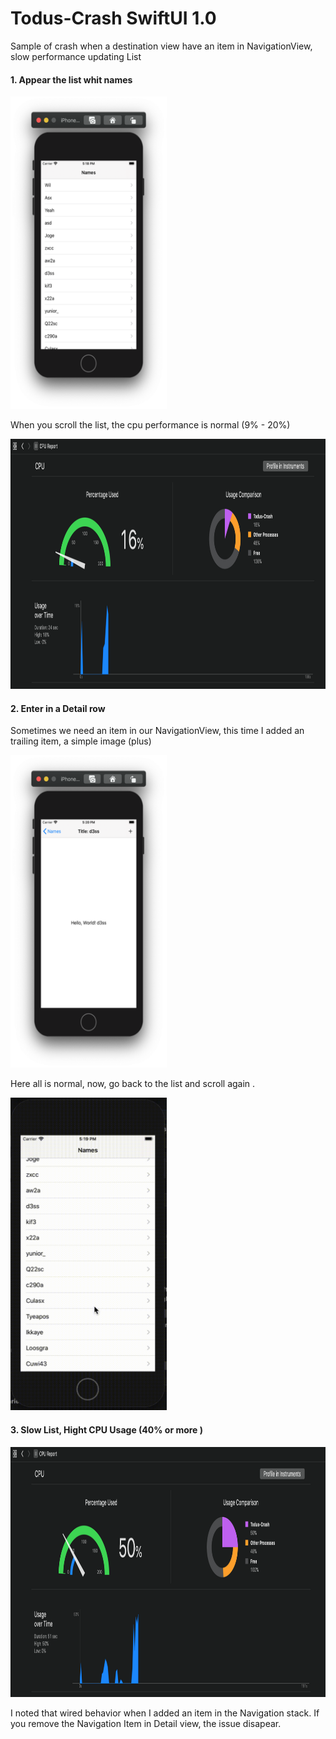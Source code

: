 # Todus-Crash SwiftUI 1.0
Sample of crash when a destination view have an item in NavigationView, slow performance updating List

#### 1. Appear the list whit names
<img src="Images/list_names.png" width="250" height="500" />

When you scroll the list, the cpu performance is normal (9% - 20%)

<img src="Images/normal_performance.png" width="800" height="400" />

#### 2. Enter in a Detail row

Sometimes we need an item in our NavigationView, this time I added an trailing item, a simple image (plus)

<img src="Images/detailview.png" width="250" height="500" />

Here all is normal, now, go back to the list and scroll again .

<img src="Images/Scrolling .gif" width="250" height="500" />

#### 3. Slow List, Hight CPU Usage (40% or more )

<img src="Images/slow_performance.png" width="800" height="400" />

I noted that wired behavior when I added an item in the Navigation stack. If you remove the Navigation Item in Detail view, the issue disapear.  
